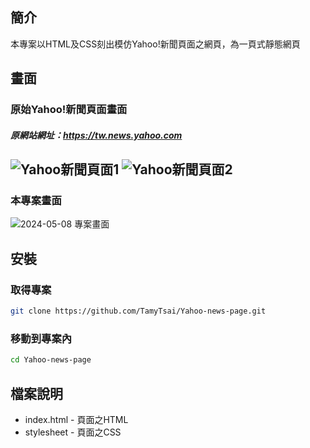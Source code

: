 ## 簡介
本專案以HTML及CSS刻出模仿Yahoo!新聞頁面之網頁，為一頁式靜態網頁

## 畫面
### 原始Yahoo!新聞頁面畫面
##### 原網站網址：https://tw.news.yahoo.com
![Yahoo新聞頁面1](https://github.com/TamyTsai/Yahoo-news-page/assets/97825677/bddf7458-3943-4195-bcec-ed48a765d17e)
![Yahoo新聞頁面2](https://github.com/TamyTsai/Yahoo-news-page/assets/97825677/119d7d11-e2cf-4c43-9fe7-b68812dee860)
---
### 本專案畫面
![2024-05-08 專案畫面](https://github.com/TamyTsai/Yahoo-news-page/assets/97825677/c5b32708-da67-4008-8ea0-b1ff11228358)

## 安裝
### 取得專案
```bash
git clone https://github.com/TamyTsai/Yahoo-news-page.git
```
### 移動到專案內
```bash
cd Yahoo-news-page
```

## 檔案說明
- index.html - 頁面之HTML
- stylesheet - 頁面之CSS
